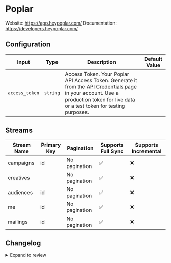 # Poplar
Website: https://app.heypoplar.com/
Documentation: https://developers.heypoplar.com/

## Configuration

| Input | Type | Description | Default Value |
|-------|------|-------------|---------------|
| `access_token` | `string` | Access Token. Your Poplar API Access Token. Generate it from the [API Credentials page](https://app.heypoplar.com/credentials) in your account. Use a production token for live data or a test token for testing purposes. |  |

## Streams
| Stream Name | Primary Key | Pagination | Supports Full Sync | Supports Incremental |
|-------------|-------------|------------|---------------------|----------------------|
| campaigns | id | No pagination | ✅ |  ❌  |
| creatives |  | No pagination | ✅ |  ❌  |
| audiences | id | No pagination | ✅ |  ❌  |
| me | id | No pagination | ✅ |  ❌  |
| mailings | id | No pagination | ✅ |  ❌  |

## Changelog

<details>
  <summary>Expand to review</summary>

| Version          | Date              | Pull Request | Subject        |
|------------------|-------------------|--------------|----------------|
| 0.0.9 | 2025-06-21 | [61899](https://github.com/airbytehq/airbyte/pull/61899) | Update dependencies |
| 0.0.8 | 2025-06-14 | [60546](https://github.com/airbytehq/airbyte/pull/60546) | Update dependencies |
| 0.0.7 | 2025-05-10 | [60110](https://github.com/airbytehq/airbyte/pull/60110) | Update dependencies |
| 0.0.6 | 2025-05-04 | [59522](https://github.com/airbytehq/airbyte/pull/59522) | Update dependencies |
| 0.0.5 | 2025-04-27 | [59048](https://github.com/airbytehq/airbyte/pull/59048) | Update dependencies |
| 0.0.4 | 2025-04-19 | [58469](https://github.com/airbytehq/airbyte/pull/58469) | Update dependencies |
| 0.0.3 | 2025-04-12 | [57910](https://github.com/airbytehq/airbyte/pull/57910) | Update dependencies |
| 0.0.2 | 2025-04-05 | [57291](https://github.com/airbytehq/airbyte/pull/57291) | Update dependencies |
| 0.0.1 | 2025-03-31 | | Initial release by [@btkcodedev](https://github.com/btkcodedev) via Connector Builder |

</details>
